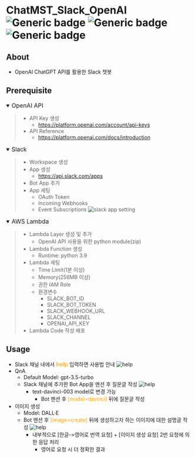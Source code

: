 # ChatMST_Slack_OpenAI ![Generic badge](https://img.shields.io/badge/OpenAI-blue.svg) ![Generic badge](https://img.shields.io/badge/python-AWS_Lambda-darkgreen.svg) ![Generic badge](https://img.shields.io/badge/Slack-purple.svg) 

## About
* OpenAI ChatGPT API를 활용한 Slack 챗봇

## Prerequisite
<details open>
<summary><font size="3em">OpenAI API</font></summary>
<div markdown="1">

> * API Key 생성
>   * https://platform.openai.com/account/api-keys
> * API Reference
>   * https://platform.openai.com/docs/introduction

</div>
</details>

<details open>
<summary><font size="3em">Slack</font></summary>
<div markdown="1">

> * Workspace 생성
> * App 생성
>   * https://api.slack.com/apps
> * Bot App 추가
> * App 세팅
>   * OAuth Token
>   * Incoming Webhooks
>   * Event Subscriptions
  ![slack app setting](https://user-images.githubusercontent.com/40586079/230657106-071a7f31-a3cf-4b2f-b5b6-eb61943b1366.png)

</div>
</details>

<details open>
<summary><font size="3em">AWS Lambda</font></summary>
<div markdown="1">

> * Lambda Layer 생성 및 추가
>   * OpenAI API 사용을 위한 python module(zip)
> * Lambda Function 생성
>   * Runtime: python 3.9
> * Lambda 세팅
>   * Time Limit(1분 이상)
>   * Memory(256MB 이상)
>   * 권한 IAM Role
>   * 환경변수
>     * SLACK_BOT_ID
>     * SLACK_BOT_TOKEN
>     * SLACK_WEBHOOK_URL
>     * SLACK_CHANNEL
>     * OPENAI_API_KEY
>  * Lambda Code 작성 배포
  
## Usage
* Slack 채널 내에서 <font size='3em' color="orange">help</font> 입력하면 사용법 안내
  ![help](https://user-images.githubusercontent.com/40586079/230657323-16037253-82ad-4e1b-9c57-cfe25431ef95.png)
* QnA
  * Default Model: gpt-3.5-turbo
  * Slack 채널에 추가한 Bot App을 멘션 후 질문글 작성
  ![help](https://user-images.githubusercontent.com/40586079/230658169-f7d820ad-9594-4de8-b425-6fcfdd2c57f2.png)
    * text-davinci-003 model로 변경 가능
      * Bot 멘션 후 <font color="orange">[model=davinci]</font> 뒤에 질문글 작성
* 이미지 생성
  * Model: DALL·E
  * Bot 멘션 후 <font color="orange">[image=create]</font> 뒤에 생성하고자 하는 이미지에 대한 설명글 작성
  ![help](https://user-images.githubusercontent.com/40586079/230657490-ab5652a5-c1f7-41fe-84dd-2a8c76f04fe8.png)
    * 내부적으로 [한글->영어로 번역 요청] + [이미지 생성 요청] 2번 요청에 의한 응답 처리
      * 영어로 요청 시 더 정확한 결과